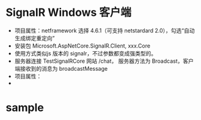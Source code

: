 ﻿# SignalR Windows 客户端

- 项目属性：netframework 选择 4.6.1（可支持 netstardard 2.0），勾选“自动生成绑定重定向”
- 安装包 Microsoft.AspNetCore.SignalR.Client, xxx.Core
- 使用方式类似js 版本的 signalr，不过参数都变成强类型的。
- 服务器连接 TestSignalRCore 网站 /chat， 服务器方法为 Broadcast，客户端接收到的消息为 broadcastMessage
- 项目属性：
- 
# sample

``` csharp



```